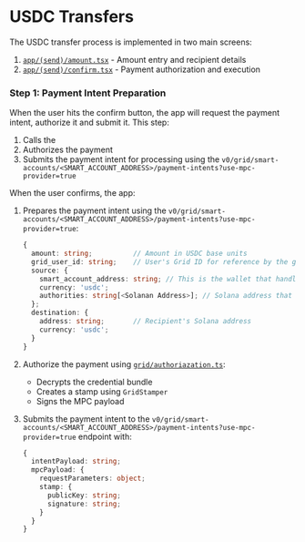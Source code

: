 # USDC Transfers

The USDC transfer process is implemented in two main screens:

1. [`app/(send)/amount.tsx`](../app/(send)/amount.tsx) - Amount entry and recipient details
2. [`app/(send)/confirm.tsx`](../app/(send)/confirm.tsx) - Payment authorization and execution

### Step 1: Payment Intent Preparation

When the user hits the confirm button, the app will request the payment intent, authorize it and submit it. This step:

1. Calls the 
2. Authorizes the payment 
3. Submits the payment intent for processing using the `v0/grid/smart-accounts/<SMART_ACCOUNT_ADDRESS>/payment-intents?use-mpc-provider=true`

When the user confirms, the app:

1. Prepares the payment intent using the `v0/grid/smart-accounts/<SMART_ACCOUNT_ADDRESS>/payment-intents?use-mpc-provider=true`:
   ```typescript
   {
     amount: string;          // Amount in USDC base units
     grid_user_id: string;    // User's Grid ID for reference by the grid api
     source: {
       smart_account_address: string; // This is the wallet that handles the funds
       currency: 'usdc';
       authorities: string[<Solanan Address>]; // Solana address that authorizes the payment
     };
     destination: {
       address: string;       // Recipient's Solana address
       currency: 'usdc';
     }
   }
   ```

2. Authorize the payment using [`grid/authoriazation.ts`](../grid/authorization.ts):
   - Decrypts the credential bundle
   - Creates a stamp using `GridStamper`
   - Signs the MPC payload

3. Submits the payment intent to the `v0/grid/smart-accounts/<SMART_ACCOUNT_ADDRESS>/payment-intents?use-mpc-provider=true` endpoint with:
   ```typescript
   {
     intentPayload: string;
     mpcPayload: {
       requestParameters: object;
       stamp: {
         publicKey: string;
         signature: string;
       }
     }
   }
   ```
